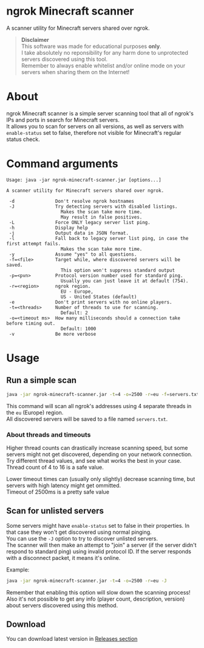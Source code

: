 # ngrok Minecraft scanner

A scanner utility for Minecraft servers shared over ngrok.  

> **Disclaimer**  
> This software was made for educational purposes **only**.  
> I take absolutely no reponsibility for any harm done to unprotected servers discovered using this tool.  
> Remember to always enable whitelist and/or online mode on your servers when sharing them on the Internet!

# About
ngrok Minecraft scanner is a simple server scanning tool that all of ngrok's IPs and ports in search for Minecraft servers.  
It allows you to scan for servers on all versions, as well as servers with `enable-status` set to false, therefore not visible for Minecraft's regular status check.

# Command arguments
```
Usage: java -jar ngrok-minecraft-scanner.jar [options...]

A scanner utility for Minecraft servers shared over ngrok.

 -d               Don't resolve ngrok hostnames
 -J               Try detecting servers with disabled listings.
                    Makes the scan take more time.
                    May result in false positives.
 -L               Force ONLY legacy server list ping.
 -h               Display help
 -j               Output data in JSON format.
 -l               Fall back to legacy server list ping, in case the first attempt fails.
                    Makes the scan take more time.
 -y               Assume "yes" to all questions.
 -f=<file>        Target while, where discovered servers will be saved.
                    This option won't suppress standard output
 -p=<pvn>         Protocol version number used for standard ping.
                    Usually you can just leave it at default (754).
 -r=<region>      ngrok region.
                    EU - Europe,
                    US - United States (default)
 -e               Don't print servers with no online players.
 -t=<threads>     Number of threads to use for scanning.
                    Default: 2
 -o=<timeout ms>  How many milliseconds should a connection take before timing out.
                    Default: 1000
 -v               Be more verbose
```

# Usage

## Run a simple scan
```bash
java -jar ngrok-minecraft-scanner.jar -t=4 -o=2500 -r=eu -f=servers.txt
```
This command will scan all ngrok's addresses using 4 separate threads in the `eu` (Europe) region.  
All discovered servers will be saved to a file named `servers.txt`.

### About threads and timeouts
Higher thread counts can drastically increase scanning speed, but some servers might not get discovered, depending on your network connection.  
Try different thread values, and see what works the best in your case.  
Thread count of 4 to 16 is a safe value.  

Lower timeout times can (usually only slightly) decrease scanning time, but servers with high latency might get ommitted.  
Timeout of 2500ms is a pretty safe value

## Scan for unlisted servers
Some servers might have `enable-status` set to false in their properties. In that case they won't get discovered using normal pinging.  
You can use the `-J` option to try to discover unlisted servers.  
The scanner will then make an attempt to "join" a server (if the server didn't respond to standard ping) using invalid protocol ID. If the server responds with a disconnect packet, it means it's online.  

Example:
```bash
java -jar ngrok-minecraft-scanner.jar -t=4 -o=2500 -r=eu -J
```
Remember that enabling this option will slow down the scanning process!  
Also it's not possible to get any info (player count, description, version) about servers discovered using this method.

## Download
You can download latest version in [Releases section](https://github.com/Defective4/ngrok-minecraft-scanner/releases/latest)